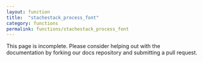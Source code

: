 ```yaml
---
layout: function
title:  "stachestack_process_font"
category: functions
permalink: functions/stachestack_process_font
---
```


This page is incomplete. Please consider helping out with the documentation by forking our docs repository and submitting a pull request.